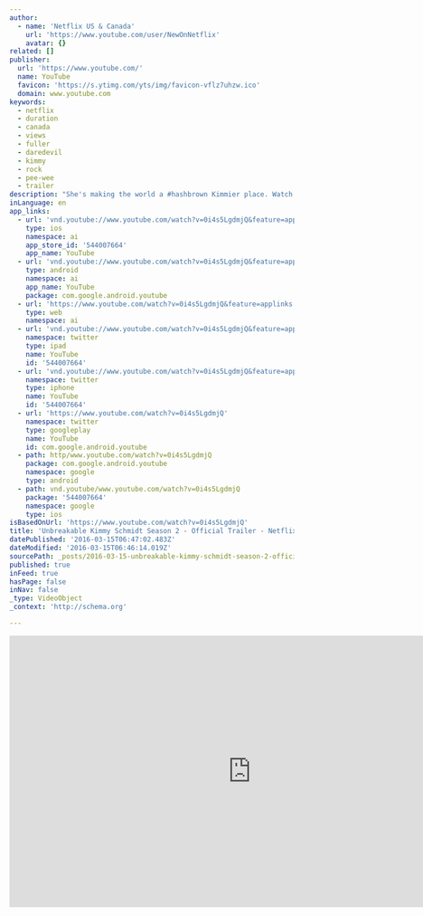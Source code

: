 ```yaml
---
author:
  - name: 'Netflix US & Canada'
    url: 'https://www.youtube.com/user/NewOnNetflix'
    avatar: {}
related: []
publisher:
  url: 'https://www.youtube.com/'
  name: YouTube
  favicon: 'https://s.ytimg.com/yts/img/favicon-vflz7uhzw.ico'
  domain: www.youtube.com
keywords:
  - netflix
  - duration
  - canada
  - views
  - fuller
  - daredevil
  - kimmy
  - rock
  - pee-wee
  - trailer
description: "She's making the world a #hashbrown Kimmier place. Watch Season 2 on Netflix April 15. Ellie Kemper stars as Kimmy Schmidt, a woman who escapes from a doomsday cult and starts life over in New York. After living in a cult for fifteen years, Kimmy decides to reclaim her life and start over in New York City."
inLanguage: en
app_links:
  - url: 'vnd.youtube://www.youtube.com/watch?v=0i4s5LgdmjQ&feature=applinks'
    type: ios
    namespace: ai
    app_store_id: '544007664'
    app_name: YouTube
  - url: 'vnd.youtube://www.youtube.com/watch?v=0i4s5LgdmjQ&feature=applinks'
    type: android
    namespace: ai
    app_name: YouTube
    package: com.google.android.youtube
  - url: 'https://www.youtube.com/watch?v=0i4s5LgdmjQ&feature=applinks'
    type: web
    namespace: ai
  - url: 'vnd.youtube://www.youtube.com/watch?v=0i4s5LgdmjQ&feature=applinks'
    namespace: twitter
    type: ipad
    name: YouTube
    id: '544007664'
  - url: 'vnd.youtube://www.youtube.com/watch?v=0i4s5LgdmjQ&feature=applinks'
    namespace: twitter
    type: iphone
    name: YouTube
    id: '544007664'
  - url: 'https://www.youtube.com/watch?v=0i4s5LgdmjQ'
    namespace: twitter
    type: googleplay
    name: YouTube
    id: com.google.android.youtube
  - path: http/www.youtube.com/watch?v=0i4s5LgdmjQ
    package: com.google.android.youtube
    namespace: google
    type: android
  - path: vnd.youtube/www.youtube.com/watch?v=0i4s5LgdmjQ
    package: '544007664'
    namespace: google
    type: ios
isBasedOnUrl: 'https://www.youtube.com/watch?v=0i4s5LgdmjQ'
title: 'Unbreakable Kimmy Schmidt Season 2 - Official Trailer - Netflix [HD]'
datePublished: '2016-03-15T06:47:02.483Z'
dateModified: '2016-03-15T06:46:14.019Z'
sourcePath: _posts/2016-03-15-unbreakable-kimmy-schmidt-season-2-official-trailer-netf.md
published: true
inFeed: true
hasPage: false
inNav: false
_type: VideoObject
_context: 'http://schema.org'

---
```

<iframe src="https://cdn.embedly.com/widgets/media.html?src=https%3A%2F%2Fwww.youtube.com%2Fembed%2F0i4s5LgdmjQ%3Ffeature%3Doembed&amp;url=https%3A%2F%2Fwww.youtube.com%2Fwatch%3Fv%3D0i4s5LgdmjQ&amp;image=https%3A%2F%2Fi.ytimg.com%2Fvi%2F0i4s5LgdmjQ%2Fhqdefault.jpg&amp;key=b7d04c9b404c499eba89ee7072e1c4f7&amp;type=text%2Fhtml&amp;schema=youtube" width="854" height="480" scrolling="no" frameborder="0" allowfullscreen="allowfullscreen" style=""></iframe>